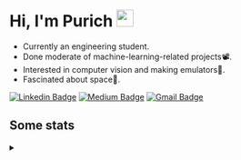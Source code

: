 <h1 align="left">Hi, I'm Purich
<img src="https://media.giphy.com/media/hvRJCLFzcasrR4ia7z/giphy.gif" width="30px"/></h1>

* Currently an engineering student.
* Done moderate of machine-learning-related projects:film_projector:.
* Interested in computer vision and making emulators:space_invader:.
* Fascinated about space:milky_way:.

[![Linkedin Badge](https://img.shields.io/badge/-Purich-blue?style=flat-square&logo=Linkedin&logoColor=white&link=https://www.linkedin.com/in/purich-siritip-16b3b3255/)](https://www.linkedin.com/in/purich-siritip-16b3b3255) [![Medium Badge](https://img.shields.io/badge/-@purich-gray?style=flat-square&labelColor=000000&logo=Medium&link=https://medium.com/@phuritsiritip)](https://medium.com/@phuritsiritip)
[![Gmail Badge](https://img.shields.io/badge/-mark.phurit@gmail.com-c14438?style=flat-square&logo=Gmail&logoColor=white&link=mailto:mark.phurit@gmail.com)](mailto:mark.phurit@gmail.com)

## Some stats

<details>
  <summary></summary>
  
  <!--START_SECTION:waka-->
**I'm an Early 🐤** 

```text
🌞 Morning                167 commits         ███████░░░░░░░░░░░░░░░░░░   27.33 % 
🌆 Daytime                196 commits         ████████░░░░░░░░░░░░░░░░░   32.08 % 
🌃 Evening                206 commits         ████████░░░░░░░░░░░░░░░░░   33.72 % 
🌙 Night                  42 commits          ██░░░░░░░░░░░░░░░░░░░░░░░   06.87 % 
```


📊 **This Week I Spent My Time On** 

```text
💬 Programming Languages: 
Python                   1 hr 29 mins        ████████████████████████░   97.29 % 
Text                     1 min               █░░░░░░░░░░░░░░░░░░░░░░░░   02.12 % 
YAML                     0 secs              ░░░░░░░░░░░░░░░░░░░░░░░░░   00.38 % 
Pawn                     0 secs              ░░░░░░░░░░░░░░░░░░░░░░░░░   00.11 % 
Other                    0 secs              ░░░░░░░░░░░░░░░░░░░░░░░░░   00.10 % 

🐱‍💻 Projects: 
Computer Programming     1 hr 31 mins        █████████████████████████   99.62 % 
vikimark                 0 secs              ░░░░░░░░░░░░░░░░░░░░░░░░░   00.38 % 
```


<!--END_SECTION:waka-->

  <!--START_SECTION:waka-simple-->

```text
From: 19 January 2023 - To: 23 March 2023

Total Time: 25 hrs 55 mins

Python       22 hrs 14 mins  █████████████████████▒░░░   85.78 %
C++          1 hr 38 mins    █▓░░░░░░░░░░░░░░░░░░░░░░░   06.33 %
YAML         50 mins         ▓░░░░░░░░░░░░░░░░░░░░░░░░   03.26 %
Markdown     32 mins         ▓░░░░░░░░░░░░░░░░░░░░░░░░   02.10 %
Git Config   8 mins          ░░░░░░░░░░░░░░░░░░░░░░░░░   00.54 %
Other        7 mins          ░░░░░░░░░░░░░░░░░░░░░░░░░   00.46 %
```

<!--END_SECTION:waka-simple-->

  <!--![Anurag's GitHub stats](https://github-readme-stats.vercel.app/api?username=vikimark&show_icons=true&theme=gruvbox_light)-->
  
</details>

<!--
**vikimark/vikimark** is a ✨ _special_ ✨ repository because its `README.md` (this file) appears on your GitHub profile.

Here are some ideas to get you started:

- 🔭 I’m currently working on ...
- 🌱 I’m currently learning ...
- 👯 I’m looking to collaborate on ...
- 🤔 I’m looking for help with ...
- 💬 Ask me about ...
- 📫 How to reach me: ...
- 😄 Pronouns: ...
- ⚡ Fun fact: ...
-->
